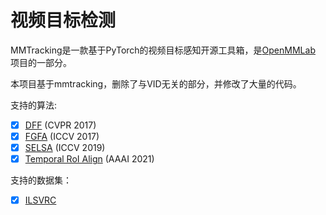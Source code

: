 
# 视频目标检测
MMTracking是一款基于PyTorch的视频目标感知开源工具箱，是[OpenMMLab](http://openmmlab.org/) 项目的一部分。

本项目基于mmtracking，删除了与VID无关的部分，并修改了大量的代码。

支持的算法:

- [x] [DFF](configs/vid/dff) (CVPR 2017)
- [x] [FGFA](configs/vid/fgfa) (ICCV 2017)
- [x] [SELSA](configs/vid/selsa) (ICCV 2019)
- [x] [Temporal RoI Align](configs/vid/temporal_roi_align) (AAAI 2021)

支持的数据集：

- [x] [ILSVRC](http://image-net.org/challenges/LSVRC/2017/)

